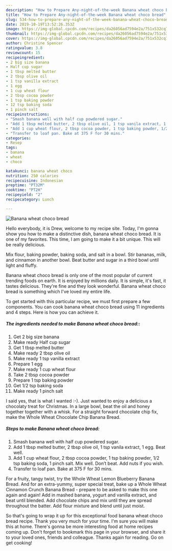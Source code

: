 ```yaml
---
description: "How to Prepare Any-night-of-the-week Banana wheat choco bread"
title: "How to Prepare Any-night-of-the-week Banana wheat choco bread"
slug: 534-how-to-prepare-any-night-of-the-week-banana-wheat-choco-bread
date: 2019-10-19T13:52:26.353Z
image: https://img-global.cpcdn.com/recipes/da26056ad7594e2a/751x532cq70/banana-wheat-choco-bread-recipe-main-photo.jpg
thumbnail: https://img-global.cpcdn.com/recipes/da26056ad7594e2a/751x532cq70/banana-wheat-choco-bread-recipe-main-photo.jpg
cover: https://img-global.cpcdn.com/recipes/da26056ad7594e2a/751x532cq70/banana-wheat-choco-bread-recipe-main-photo.jpg
author: Christine Spencer
ratingvalue: 3.8
reviewcount: 15
recipeingredient:
- 2 big size banana
- Half cup sugar
- 1 tbsp melted butter
- 2 tbsp olive oil
- 1 tsp vanilla extract
- 1 egg
- 1 cup wheat flour
- 2 tbsp cocoa powder
- 1 tsp baking powder
- 12 tsp baking soda
- 1 pinch salt
recipeinstructions:
- "Smash banana well with half cup powdered sugar."
- "Add 1 tbsp melted butter, 2 tbsp olive oil, 1 tsp vanila extract, 1 egg. Beat well."
- "Add 1 cup wheat flour, 2 tbsp cocoa powder, 1 tsp baking powder, 1/2 tsp baking soda, 1 pinch salt. Mix well. Don’t beat. Add nuts if you wish."
- "Transfer to loaf pan. Bake at 375 F for 30 mins."
categories:
- Resep
tags:
- banana
- wheat
- choco

katakunci: banana wheat choco
nutrition: 250 calories
recipecuisine: Indonesian
preptime: "PT32M"
cooktime: "PT2H"
recipeyield: "2"
recipecategory: Lunch

---
```



![Banana wheat choco bread](https://img-global.cpcdn.com/recipes/da26056ad7594e2a/751x532cq70/banana-wheat-choco-bread-recipe-main-photo.jpg)

Hello everybody, it is Drew, welcome to my recipe site. Today, I'm gonna show you how to make a distinctive dish, banana wheat choco bread. It is one of my favorites. This time, I am going to make it a bit unique. This will be really delicious.

Mix flour, baking powder, baking soda, and salt in a bowl. Stir bananas, milk, and cinnamon in another bowl. Beat butter and sugar in a third bowl until light and fluffy.

Banana wheat choco bread is only one of the most popular of current trending foods on earth. It is enjoyed by millions daily. It is simple, it's fast, it tastes delicious. They're fine and they look wonderful. Banana wheat choco bread is something which I've loved my entire life.


To get started with this particular recipe, we must first prepare a few components. You can cook banana wheat choco bread using 11 ingredients and 4 steps. Here is how you can achieve it.

##### The ingredients needed to make Banana wheat choco bread::

1. Get 2 big size banana
1. Make ready Half cup sugar
1. Get 1 tbsp melted butter
1. Make ready 2 tbsp olive oil
1. Make ready 1 tsp vanilla extract
1. Prepare 1 egg
1. Make ready 1 cup wheat flour
1. Take 2 tbsp cocoa powder
1. Prepare 1 tsp baking powder
1. Get 1/2 tsp baking soda
1. Make ready 1 pinch salt


I said yes, that is what I wanted :-). Just wanted to enjoy a delicious a chocolaty treat for Christmas. In a large bowl, beat the oil and honey together together with a whisk. For a straight forward chocolate chip fix, make the Whole Wheat Chocolate Chip Banana Bread. 

##### Steps to make Banana wheat choco bread:

1. Smash banana well with half cup powdered sugar.
1. Add 1 tbsp melted butter, 2 tbsp olive oil, 1 tsp vanila extract, 1 egg. Beat well.
1. Add 1 cup wheat flour, 2 tbsp cocoa powder, 1 tsp baking powder, 1/2 tsp baking soda, 1 pinch salt. Mix well. Don’t beat. Add nuts if you wish.
1. Transfer to loaf pan. Bake at 375 F for 30 mins.


For a fruity, tangy twist, try the Whole Wheat Lemon Blueberry Banana Bread. And for an extra-yummy, super special treat, bake up a Whole Wheat Cinnamon Crunch Banana Bread - prepare to be asked to make this one again and again! Add in mashed banana, yogurt and vanilla extract, and beat until blended. Add chocolate chips and mix until they are spread throughout the batter. Add flour mixture and blend until just moist. 

So that's going to wrap it up for this exceptional food banana wheat choco bread recipe. Thank you very much for your time. I'm sure you will make this at home. There's gonna be more interesting food at home recipes coming up. Don't forget to bookmark this page in your browser, and share it to your loved ones, friends and colleague. Thanks again for reading. Go on get cooking!

